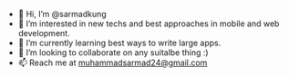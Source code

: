 - 👋 Hi, I’m @sarmadkung
- 👀 I’m interested in new techs and best approaches in mobile and web development. 
- 🌱 I’m currently learning best ways to write large apps.
- 💞️ I’m looking to collaborate on any suitalbe thing :)
- 📫 Reach me at muhammadsarmad24@gmail.com

<!---
sarmadkung/sarmadkung is a ✨ special ✨ repository because its `README.md` (this file) appears on your GitHub profile.
You can click the Preview link to take a look at your changes.
--->
